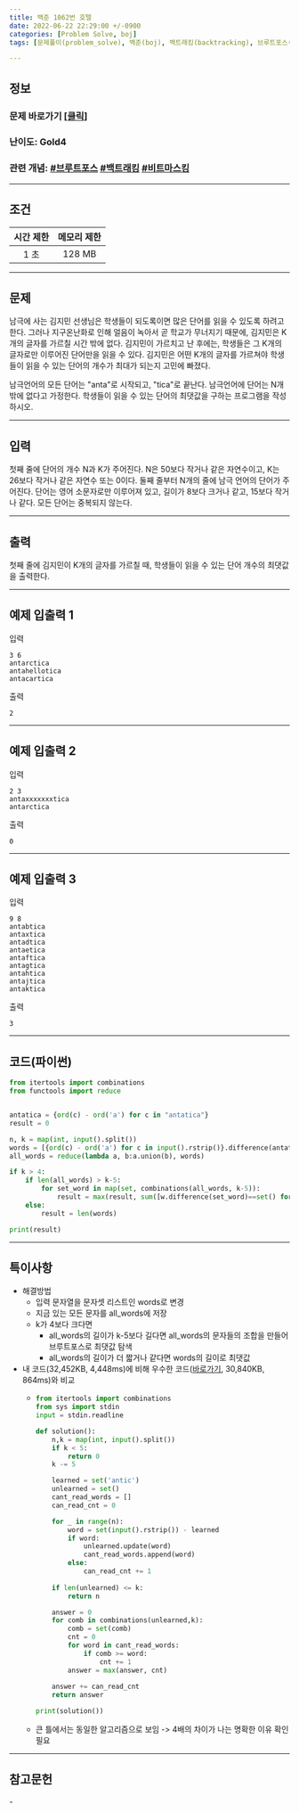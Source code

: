 ```yaml
---
title: 백준 1062번 호텔
date: 2022-06-22 22:29:00 +/-0900
categories: [Problem Solve, boj]
tags: [문제풀이(problem_solve), 백준(boj), 백트래킹(backtracking), 브루트포스(bruteforce), 비트마스킹(bitmasking)]

---
```

## 정보
### 문제 바로가기 [[클릭](https://www.acmicpc.net/problem/1062)]
### 난이도: Gold4
### 관련 개념: [#브루트포스](https://www.acmicpc.net/problemset?sort=ac_desc&algo=125) [#백트래킹](https://www.acmicpc.net/problemset?sort=ac_desc&algo=5) [#비트마스킹](https://www.acmicpc.net/problemset?sort=ac_desc&algo=14)

---
## 조건

시간 제한|메모리 제한
:---:|:---:
1 초|128 MB

---
## 문제
남극에 사는 김지민 선생님은 학생들이 되도록이면 많은 단어를 읽을 수 있도록 하려고 한다. 그러나 지구온난화로 인해 얼음이 녹아서 곧 학교가 무너지기 때문에, 김지민은 K개의 글자를 가르칠 시간 밖에 없다. 김지민이 가르치고 난 후에는, 학생들은 그 K개의 글자로만 이루어진 단어만을 읽을 수 있다. 김지민은 어떤 K개의 글자를 가르쳐야 학생들이 읽을 수 있는 단어의 개수가 최대가 되는지 고민에 빠졌다.

남극언어의 모든 단어는 "anta"로 시작되고, "tica"로 끝난다. 남극언어에 단어는 N개 밖에 없다고 가정한다. 학생들이 읽을 수 있는 단어의 최댓값을 구하는 프로그램을 작성하시오.

---
## 입력
첫째 줄에 단어의 개수 N과 K가 주어진다. N은 50보다 작거나 같은 자연수이고, K는 26보다 작거나 같은 자연수 또는 0이다. 둘째 줄부터 N개의 줄에 남극 언어의 단어가 주어진다. 단어는 영어 소문자로만 이루어져 있고, 길이가 8보다 크거나 같고, 15보다 작거나 같다. 모든 단어는 중복되지 않는다.

---
## 출력
첫째 줄에 김지민이 K개의 글자를 가르칠 때, 학생들이 읽을 수 있는 단어 개수의 최댓값을 출력한다.

---
## 예제 입출력 1
입력
```
3 6
antarctica
antahellotica
antacartica
```

출력
```
2
```

---
## 예제 입출력 2
입력
```
2 3
antaxxxxxxxtica
antarctica
```

출력
```
0
```

---
## 예제 입출력 3
입력
```
9 8
antabtica
antaxtica
antadtica
antaetica
antaftica
antagtica
antahtica
antajtica
antaktica
```

출력
```
3
```

---
## 코드(파이썬)
```python
from itertools import combinations
from functools import reduce


antatica = {ord(c) - ord('a') for c in "antatica"}
result = 0

n, k = map(int, input().split())
words = [{ord(c) - ord('a') for c in input().rstrip()}.difference(antatica) for _ in range(n)]
all_words = reduce(lambda a, b:a.union(b), words)

if k > 4:
    if len(all_words) > k-5:
        for set_word in map(set, combinations(all_words, k-5)):
            result = max(result, sum([w.difference(set_word)==set() for w in words]))
    else:
        result = len(words)

print(result)

```

---
## 특이사항
- 해결방법
  - 입력 문자열을 문자셋 리스트인 words로 변경
  - 지금 있는 모든 문자를 all_words에 저장
  - k가 4보다 크다면
    - all_words의 길이가 k-5보다 길다면 all_words의 문자들의 조합을 만들어 브루트포스로 최댓값 탐색
    - all_words의 길이가 더 짧거나 같다면 words의 길이로 최댓값 
- 내 코드(32,452KB, 4,448ms)에 비해 우수한 코드([바로가기](https://www.acmicpc.net/source/43128800), 30,840KB, 864ms)와 비교
  - ```python
    from itertools import combinations
    from sys import stdin
    input = stdin.readline

    def solution():
        n,k = map(int, input().split())
        if k < 5:
            return 0
        k -= 5

        learned = set('antic')
        unlearned = set()
        cant_read_words = []
        can_read_cnt = 0

        for _ in range(n):
            word = set(input().rstrip()) - learned
            if word:
                unlearned.update(word)
                cant_read_words.append(word)
            else:
                can_read_cnt += 1
        
        if len(unlearned) <= k:
            return n

        answer = 0
        for comb in combinations(unlearned,k):
            comb = set(comb)
            cnt = 0
            for word in cant_read_words:
                if comb >= word:
                    cnt += 1
            answer = max(answer, cnt)
        
        answer += can_read_cnt
        return answer

    print(solution())
    ```
  - 큰 틀에서는 동일한 알고리즘으로 보임 -> 4배의 차이가 나는 명확한 이유 확인 필요

---
## 참고문헌
\-
